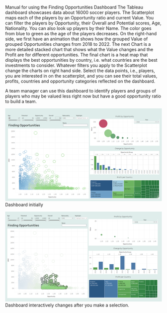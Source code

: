 Manual for using the Finding Opportunities Dashboard
The Tableau dashboard showcases data about 16000 soccer players. The Scatterplot maps each of the players by an Opportunity ratio and current Value. You can filter the players by Opportunity, their Overall and Potential scores, Age, Nationality. You can also look up players by their Name. The color goes from blue to green as the age of the players decreases. 
On the right-hand side, we first have an animation that shows how the grouped Value of grouped Opportunities changes from 2018 to 2022. The next Chart is a more detailed stacked chart that shows what the Value changes and the Profit are for different opportunities.
The final chart is a heat map that displays the best opportunities by country, i.e. what countries are the best investments to consider.
Whatever filters you apply to the Scatterplot change the charts on right hand side. Select the data points, i.e., players, you are interested in on the scatterplot, and you can see their total values, profits, countries and opportunity categories reflected on the dashboard.

A team manager can use this dashboard to identify players and groups of players who may be valued less right now but have a good opportunity ratio to build a team.

![FO1](FO1.png)
Dashboard initially


![FO2](FO2.png) 
Dashboard interactively changes after you make a selection.
